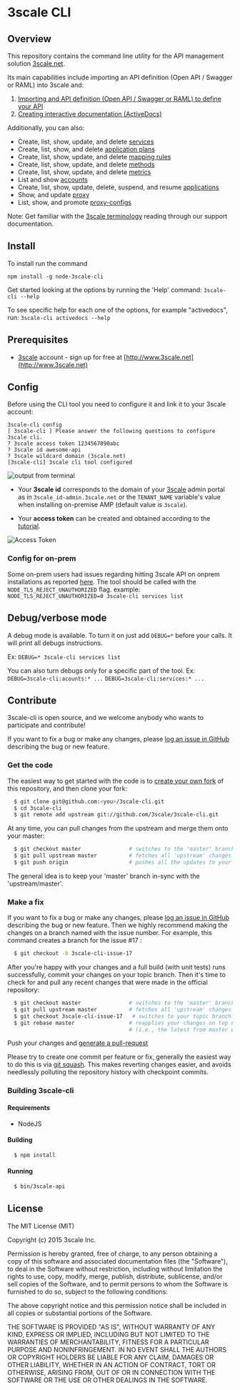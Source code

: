 # 3scale CLI

## Overview
This repository contains the command line utility for the API management solution [3scale.net](http://3scale.net).

Its main capabilities include importing an API definition (Open API / Swagger or RAML) into 3scale and:

1) [Importing and API definition (Open API / Swagger or RAML) to define your API](/docs/import-api-definition.md)
2) [Creating interactive documentation (ActiveDocs)](/docs/create-activedocs.md)

Additionally, you can also:

* Create, list, show, update, and delete [services](/docs/services.md)
* Create, list, show, and delete [application plans](/docs/application-plans.md)
* Create, list, show, update, and delete [mapping rules](/docs/mapping-rules.md)
* Create, list, show, update, and delete [methods](/docs/methods.md)
* Create, list, show, update, and delete [metrics](/docs/metrics.md)
* List and show [accounts](/docs/accounts.md)
* Create, list, show, update, delete, suspend, and resume [applications](/docs/applications.md)
* Show, and update [proxy](/docs/proxy.md)
* List, show, and promote [proxy-configs](/docs/proxy-configs.md)

Note: Get familiar with the [3scale terminology](https://support.3scale.net/docs/terminology) reading through our support documentation.

## Install

To install run the command

`npm install -g node-3scale-cli`

Get started looking at the options by running the 'Help' command:
`3scale-cli --help`

To see specific help for each one of the options, for example "activedocs", run:
```3scale-cli activedocs --help```

## Prerequisites

* [3scale](http://3scale.net) account - sign up for free at [http://www.3scale.net](http://www.3scale.net)

## Config

Before using the CLI tool you need to configure it and link it to your 3scale account:

```
3scale-cli config
[ 3scale-cli ] Please answer the following questions to configure 3scale cli.
? 3scale access token 1234567890abc
? 3scale id awesome-api
? 3scale wildcard domain (3scale.net)
[3scale-cli] 3scale cli tool configured
```

![output from terminal](https://www.evernote.com/l/ACV6L21JMwxFm771F9iPNwu3j7eyqLrArkoB/image.png)

 - Your **3scale id** corresponds to the domain of your [3scale](http://3scale.net) admin portal as in `3scale_id-admin.3scale.net` or the `TENANT_NAME` variable's value when installing on-premise AMP (default value is `3scale`).
 
 - Your **access token** can be created and obtained according to the [tutorial](https://support.3scale.net/docs/accounts/tokens).

![Access Token](docs/access-token.png)

### Config for on-prem

Some on-prem users had issues regarding hitting 3scale API on onprem installations as reported [here](https://github.com/3scale/3scale-cli/issues/49).
The tool should be called with the `NODE_TLS_REJECT_UNAUTHORIZED` flag.
example: `NODE_TLS_REJECT_UNAUTHORIZED=0 3scale-cli services list`

## Debug/verbose mode
A debug mode is available. To turn it on just add `DEBUG=*` before your calls. It will print all debugs instructions.

Ex: `DEBUG=* 3scale-cli services list`

You can also turn debugs only for a specific part of the tool.
Ex:
`DEBUG=3scale-cli:acounts:* ...`
`DEBUG=3scale-cli:services:* ...`

## Contribute

3scale-cli is open source, and we welcome anybody who wants to participate and contribute!

If you want to fix a bug or make any changes, please [log an issue in GitHub](https://github.com/3scale/3scale-cli/issues) describing the bug
or new feature.

### Get the code

The easiest way to get started with the code is to [create your own fork](http://help.github.com/forking/)
of this repository, and then clone your fork:
```bash
  $ git clone git@github.com:<you>/3scale-cli.git
  $ cd 3scale-cli
  $ git remote add upstream git://github.com/3scale/3scale-cli.git
```
At any time, you can pull changes from the upstream and merge them onto your master:
```bash
  $ git checkout master               # switches to the 'master' branch
  $ git pull upstream master          # fetches all 'upstream' changes and merges 'upstream/master' onto your 'master' branch
  $ git push origin                   # pushes all the updates to your fork, which should be in-sync with 'upstream'
```
The general idea is to keep your 'master' branch in-sync with the 'upstream/master'.

### Make a fix

If you want to fix a bug or make any changes, please [log an issue in GitHub](https://github.com/3scale/3scale-cli/issues) describing the bug
or new feature. Then we highly recommend making the changes on a branch named with the issue number. For example, this command creates
a branch for the issue #17 :
```bash
  $ git checkout -b 3scale-cli-issue-17
```
After you're happy with your changes and a full build (with unit tests) runs successfully, commit your
changes on your topic branch. Then it's time to check for and pull any recent changes that were made in
the official repository:
```bash
  $ git checkout master               # switches to the 'master' branch
  $ git pull upstream master          # fetches all 'upstream' changes and merges 'upstream/master' onto your 'master' branch
  $ git checkout 3scale-cli-issue-17   # switches to your topic branch
  $ git rebase master                 # reapplies your changes on top of the latest in master
                                      # (i.e., the latest from master will be the new base for your changes)
```

Push your changes and [generate a pull-request](http://help.github.com/pull-requests/)

Please try to create one commit per feature or fix, generally the easiest way to do this is via [git squash](https://git-scm.com/book/en/v2/Git-Tools-Rewriting-History#Squashing-Commits).
This makes reverting changes easier, and avoids needlessly polluting the repository history with checkpoint commits.

### Building 3scale-cli

#### Requirements
- NodeJS

#### Building
```bash
  $ npm install
```

#### Running
```bash
  $ bin/3scale-api
```

## License

The MIT License (MIT)

Copyright (c) 2015 3scale Inc.

Permission is hereby granted, free of charge, to any person obtaining a copy of this software and associated documentation files (the "Software"), to deal in the Software without restriction, including without limitation the rights to use, copy, modify, merge, publish, distribute, sublicense, and/or sell copies of the Software, and to permit persons to whom the Software is furnished to do so, subject to the following conditions:

The above copyright notice and this permission notice shall be included in all copies or substantial portions of the Software.

THE SOFTWARE IS PROVIDED "AS IS", WITHOUT WARRANTY OF ANY KIND, EXPRESS OR IMPLIED, INCLUDING BUT NOT LIMITED TO THE WARRANTIES OF MERCHANTABILITY, FITNESS FOR A PARTICULAR PURPOSE AND NONINFRINGEMENT. IN NO EVENT SHALL THE AUTHORS OR COPYRIGHT HOLDERS BE LIABLE FOR ANY CLAIM, DAMAGES OR OTHER LIABILITY, WHETHER IN AN ACTION OF CONTRACT, TORT OR OTHERWISE, ARISING FROM, OUT OF OR IN CONNECTION WITH THE SOFTWARE OR THE USE OR OTHER DEALINGS IN THE SOFTWARE.
